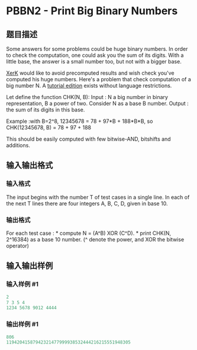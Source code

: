 # PBBN2 - Print Big Binary Numbers

## 题目描述

Some answers for some problems could be huge binary numbers. In order to check the computation, one could ask you the sum of its digits. With a little base, the answer is a small number too, but not with a bigger base.

[XerK](http://www.spoj.com/problems/PELLFOUR/) would like to avoid precomputed results and wish check you've computed his huge numbers. Here's a problem that check computation of a big number N. A [tutorial edition](http://www.spoj.com/problems/PBBN1/) exists without language restrictions.

Let define the function CHK(N, B): Input : N a big number in binary representation, B a power of two. Consider N as a base B number. Output : the sum of its digits in this base.

Example :with B=2^8, 12345678 = 78 + 97\*B + 188\*B\*B, so CHK(12345678, B) = 78 + 97 + 188

This should be easily computed with few bitwise-AND, bitshifts and additions.

## 输入输出格式

### 输入格式

The input begins with the number T of test cases in a single line. In each of the next T lines there are four integers A, B, C, D, given in base 10.

### 输出格式

For each test case : \* compute N = (A^B) XOR (C^D). \* print CHK(N, 2^16384) as a base 10 number. (^ denote the power, and XOR the bitwise operator)

## 输入输出样例

### 输入样例 #1

```cpp
2
7 3 5 4
1234 5678 9012 4444
```


### 输出样例 #1

```cpp
806
11942041587942321477999938532444216215551948305
```



